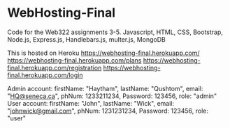 # WebHosting-Final
Code for the Web322 assignments 3-5. 
Javascript, HTML, CSS, Bootstrap, Node.js, Express.js, Handlebars.js, multer.js, MongoDB

This is hosted on Heroku
https://webhosting-final.herokuapp.com/
https://webhosting-final.herokuapp.com/plans 
https://webhosting-final.herokuapp.com/registration 
https://webhosting-final.herokuapp.com/login


Admin account:  firstName: "Haytham", lastName: "Qushtom", email: "HQ@seneca.ca", phNum: 1233211234, Password: 123456, role: "admin" 
User account:  firstName: "John", lastName: "Wick", email: "johnwick@gmail.com", phNum: 1231231234, Password: 123456, role: "user" 

